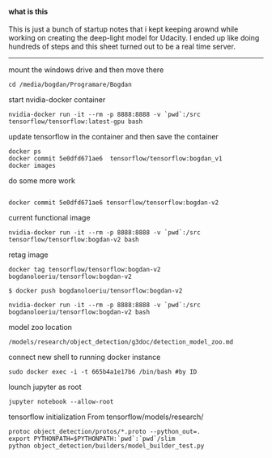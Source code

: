 #### what is this

This is just a bunch of startup notes that i kept keeping arownd while working
on creating the deep-light model for Udacity. I ended up like doing hundreds of
steps and this sheet turned out to be a real time server.

---
mount the windows drive and then move there
```
cd /media/bogdan/Programare/Bogdan

```

start nvidia-docker container
```
nvidia-docker run -it --rm -p 8888:8888 -v `pwd`:/src tensorflow/tensorflow:latest-gpu bash
```

update tensorflow in the container and then save the container
```
docker ps
docker commit 5e0dfd671ae6  tensorflow/tensorflow:bogdan_v1
docker images
```
do some more work
```

docker commit 5e0dfd671ae6 tensorflow/tensorflow:bogdan-v2
```

current functional image
```
nvidia-docker run -it --rm -p 8888:8888 -v `pwd`:/src tensorflow/tensorflow:bogdan-v2 bash
```

retag image
```
docker tag tensorflow/tensorflow:bogdan-v2 bogdanoloeriu/tensorflow:bogdan-v2

$ docker push bogdanoloeriu/tensorflow:bogdan-v2

nvidia-docker run -it --rm -p 8888:8888 -v `pwd`:/src bogdanoloeriu/tensorflow:bogdan-v2 bash

```
model zoo location
```
/models/research/object_detection/g3doc/detection_model_zoo.md
```
connect new shell to running docker instance
```
sudo docker exec -i -t 665b4a1e17b6 /bin/bash #by ID
```
lounch jupyter as root
```
jupyter notebook --allow-root
```

tensorflow initialization
From tensorflow/models/research/
```
protoc object_detection/protos/*.proto --python_out=.
export PYTHONPATH=$PYTHONPATH:`pwd`:`pwd`/slim
python object_detection/builders/model_builder_test.py
```
